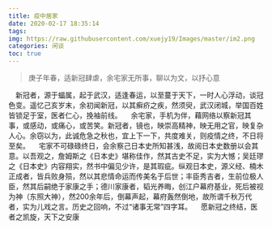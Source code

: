```yaml
---
title: 疫中居家
date: 2020-02-17 18:35:14
tags:
img: https://raw.githubusercontent.com/xuejy19/Images/master/im2.png
categories: 闲谈
toc: true
---
```

> 庚子年春，适新冠肆虐，余宅家无所事，聊以为文，以抒心意

&emsp;新冠者，源于蝠属，起于武汉，适逢春运，以至蔓于天下，一时人心浮动，谈冠色变。遥忆己亥岁末，余初闻新冠，以其癣疥之疾，然须臾，武汉闭城，举国百姓皆锁足于室，医者仁心，挽袖前线。
&emsp;余宅家，手机为伴，藉网络以察新冠其事，或感动，或痛心，或苦笑。新冠者，镜也，映崇高精神，映无用之官，映复杂人心。余窃以为，此诚危急之秋也，宜上下一下，共度难关，则疫情之终，不日将至矣。
&emsp;宅家不可碌碌终日，会余察己日本史所知甚浅，故阅日本史数册以会其意。以吾观之，詹姆斯之《日本史》堪称佳作，然其古史不足，实为大憾；吴廷璆之《日本史》内容翔实，然书中偏见少许，是其瑕疵。纵观日本史，源义经、楠木正成者，皆兵败身殒，然以其悲情命运而传美名于后世；丰臣秀吉者，生前位极人臣，然其后嗣绝于家康之手；德川家康者，韬光养晦，创江户幕府基业，死后被视为神（东照大神），然200余年后，倒幕声起，幕府轰然倒地，故所谓千秋万代者，实为儿戏之言。历史之回响，不过“诸事无常”四字耳。
&emsp;愿新冠之终结，医者之凯旋，天下之安康